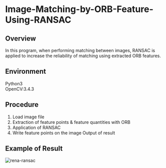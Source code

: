 # Image-Matching-by-ORB-Feature-Using-RANSAC

Overview
-
In this program, when performing matching between images, RANSAC is applied to increase the reliability of matching using extracted ORB features.

Environment
-
Python3<br>
OpenCV:3.4.3

Procedure
-
1. Load image file
1. Extraction of feature points & feature quantities with ORB
1. Application of RANSAC
1. Write feature points on the image Output of result

Example of Result
-
![rena-ransac](https://user-images.githubusercontent.com/43288669/61606127-c2c69c00-ac83-11e9-96b2-8be0ff3649b7.png)
